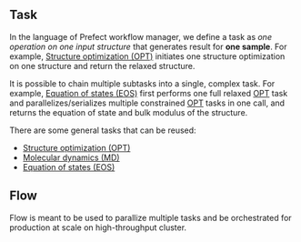 

## Task

In the language of Prefect workflow manager, we define a task as *one operation on one input structure* that generates result for **one sample**. For example, [Structure optimization (OPT)](optimize.py) initiates one structure optimization on one structure and return the relaxed structure. 

It is possible to chain multiple subtasks into a single, complex task. For example, [Equation of states (EOS)](eos.py) first performs one full relaxed [OPT](optimize.py) task and parallelizes/serializes multiple constrained [OPT](optimize.py) tasks in one call, and returns the equation of state and bulk modulus of the structure.

There are some general tasks that can be reused:
- [Structure optimization (OPT)](optimize.py)
- [Molecular dynamics (MD)](md.py)
- [Equation of states (EOS)](eos.py)

## Flow

Flow is meant to be used to parallize multiple tasks and be orchestrated for production at scale on high-throughput cluster.


<!-- ## Note on task registration

1. Use `ast` to parse task classes from the uploaded script.
2. Add the classes and their supported tasks to the task registry file `registry.yaml`.
3. Run tests on HF Space to ensure the task is working as expected.
4. [Push task script to the Space](https://huggingface.co/docs/huggingface_hub/guides/upload) and sync with github repository.
5. Create task folder in [mlip-arena](https://huggingface.co/datasets/atomind/mlip-arena) HF Dataset.
6.  -->